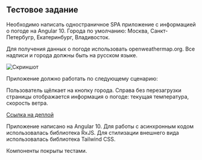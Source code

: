 ## Тестовое задание

Необходимо написать одностраничное SPA приложение с информацией о погоде на Angular 10.
Города по умолчанию: Москва, Санкт-Петербугр, Екатеринбург, Владивосток.

Для получения данных о погоде использовать openweathermap.org. Все надписи и города должны быть на русском языке.

![Скриншот]( https://gcdnb.pbrd.co/images/wUCfrcN5F9e5.png?o=1 )

Приложение должно работать по следующему сценарию:

Пользователь щёлкает на кнопку города. Справа без перезагрузки страницы отображается информация о погоде: текущая
температура, скорость ветра.

[Ссылка на деплой](https://angular-meteo.netlify.app/)

Приложение написано на Angular 10. Для работы с асинхронным кодом использовалась библиотека RxJS. 
Для стилизации внешнего вида использовалась библиотека Tailwind CSS.

Компоненты покрыты тестами.

